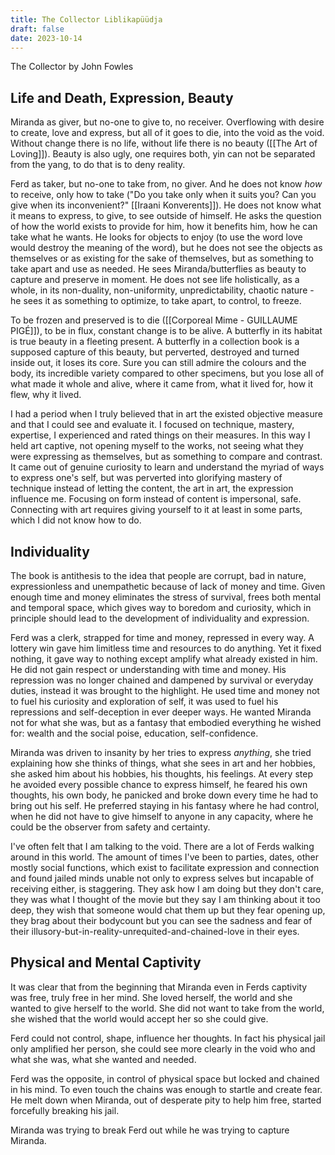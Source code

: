 ```yaml
---
title: The Collector Liblikapüüdja
draft: false
date: 2023-10-14
---
```


The Collector by John Fowles

## Life and Death, Expression, Beauty

Miranda as giver, but no-one to give to, no receiver. Overflowing with desire to create, love and express, but all of it goes to die, into the void as the void. Without change there is no life, without life there is no beauty ([[The Art of Loving]]). Beauty is also ugly, one requires both, yin can not be separated from the yang, to do that is to deny reality.

Ferd as taker, but no-one to take from, no giver. And he does not know *how* to receive, only how to take ("Do you take only when it suits you? Can you give when its inconvenient?" [[Iraani Konverents]]).
He does not know what it means to express, to give, to see outside of himself. 
He asks the question of how the world exists to provide for him, how it benefits him, how he can take what he wants. He looks for objects to enjoy (to use the word love would destroy the meaning of the word), but he does not see the objects as themselves or as existing for the sake of themselves, but as something to take apart and use as needed. He sees Miranda/butterflies as beauty to capture and preserve in moment. He does not see life holistically, as a whole, in its non-duality, non-uniformity, unpredictability, chaotic nature - he sees it as something to optimize, to take apart, to control, to freeze.

To be frozen and preserved is to die ([[Corporeal Mime - GUILLAUME PIGÉ]]), to be in flux, constant change is to be alive. A butterfly in its habitat is true beauty in a fleeting present. A butterfly in a collection book is a supposed capture of this beauty, but perverted, destroyed and turned inside out, it loses its core. Sure you can still admire the colours and the body, its incredible variety compared to other specimens, but you lose all of what made it whole and alive, where it came from, what it lived for, how it flew, why it lived.

I had a period when I truly believed that in art the existed objective measure and that I could see and evaluate it. I focused on technique, mastery, expertise, I experienced and rated things on their measures. In this way I held art captive, not opening myself to the works, not seeing what they were expressing as themselves, but as something to compare and contrast. It came out of genuine curiosity to learn and understand the myriad of ways to express one's self, but was perverted into glorifying mastery of technique instead of letting the content, the art in art, the expression influence me. Focusing on form instead of content is impersonal, safe. Connecting with art requires giving yourself to it at least in some parts, which I did not know how to do.

## Individuality

The book is antithesis to the idea that people are corrupt, bad in nature, expressionless and unempathetic because of lack of money and time. Given enough time and money eliminates the stress of survival, frees both mental and temporal space, which gives way to boredom and curiosity, which in principle should lead to the development of individuality and expression.

Ferd was a clerk, strapped for time and money, repressed in every way. A lottery win gave him limitless time and resources to do anything. Yet it fixed nothing, it gave way to nothing except amplify what already existed in him. He did not gain respect or understanding with time and money. His repression was no longer chained and dampened by survival or everyday duties, instead it was brought to the highlight. He used time and money not to fuel his curiosity and exploration of self, it was used to fuel his repressions and self-deception in ever deeper ways. He wanted Miranda not for what she was, but as a fantasy that embodied everything he wished for: wealth and the social poise, education, self-confidence.

Miranda was driven to insanity by her tries to express *anything*, she tried explaining how she thinks of things, what she sees in art and her hobbies, she asked him about his hobbies, his thoughts, his feelings. At every step he avoided every possible chance to express himself, he feared his own thoughts, his own body, he panicked and broke down every time he had to bring out his self. He preferred staying in his fantasy where he had control, when he did not have to give himself to anyone in any capacity, where he could be the observer from safety and certainty.

I've often felt that I am talking to the void. There are a lot of Ferds walking around in this world. The amount of times I've been to parties, dates, other mostly social functions, which exist to facilitate expression and connection and found jailed minds unable not only to express selves but incapable of receiving either, is staggering. They ask how I am doing but they don't care, they was what I thought of the movie but they say I am thinking about it too deep, they wish that someone would chat them up but they fear opening up, they brag about their bodycount but you can see the sadness and fear of their illusory-but-in-reality-unrequited-and-chained-love in their eyes.

## Physical and Mental Captivity

It was clear that from the beginning that Miranda even in Ferds captivity was free, truly free in her mind. She loved herself, the world and she wanted to give herself to the world. She did not want to take from the world, she wished that the world would accept her so she could give.

Ferd could not control, shape, influence her thoughts. In fact his physical jail only amplified her person, she could see more clearly in the void who and what she was, what she wanted and needed.

Ferd was the opposite, in control of physical space but locked and chained in his mind. To even touch the chains was enough to startle and create fear. He melt down when Miranda, out of desperate pity to help him free, started forcefully breaking his jail.

Miranda was trying to break Ferd out while he was trying to capture Miranda.